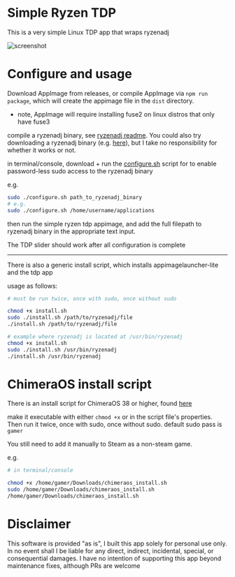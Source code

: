 # Simple Ryzen TDP

This is a very simple Linux TDP app that wraps ryzenadj

![screenshot](https://user-images.githubusercontent.com/9145965/207160968-9ac6d4b8-cb00-4d81-9223-a712650e49cb.png)

# Configure and usage

Download AppImage from releases, or compile AppImage via `npm run package`, which will create the appimage file in the `dist` directory.

- note, AppImage will require installing fuse2 on linux distros that only have fuse3

compile a ryzenadj binary, see [ryzenadj readme](https://github.com/FlyGoat/RyzenAdj#installation). You could also try downloading a ryzenadj binary (e.g. [here](https://github.com/ShadowBlip/HandyPT/blob/af496071600d44f24bf36cdc087c18fc1b1865da/bin/ryzenadj)), but I take no responsibility for whether it works or not.

in terminal/console, download + run the [configure.sh](https://github.com/aarron-lee/simple-ryzen-tdp/blob/main/configure.sh) script for to enable password-less sudo access to the ryzenadj binary

e.g.

```bash
sudo ./configure.sh path_to_ryzenadj_binary
# e.g.
sudo ./configure.sh /home/username/applications
```

then run the simple ryzen tdp appimage, and add the full filepath to ryzenadj binary in the appropriate text input.

The TDP slider should work after all configuration is complete

---

There is also a generic install script, which installs appimagelauncher-lite and the tdp app

usage as follows:

```bash
# must be run twice, once with sudo, once without sudo

chmod +x install.sh
sudo ./install.sh /path/to/ryzenadj/file
./install.sh /path/to/ryzenadj/file

# example where ryzenadj is located at /usr/bin/ryzenadj
chmod +x install.sh
sudo ./install.sh /usr/bin/ryzenadj
./install.sh /usr/bin/ryzenadj
```

# ChimeraOS install script

There is an install script for ChimeraOS 38 or higher, found [here](https://github.com/aarron-lee/simple-ryzen-tdp/blob/main/chimeraos_install.sh)

make it executable with either `chmod +x` or in the script file's properties. Then run it twice, once with sudo, once without sudo. default sudo pass is `gamer`

You still need to add it manually to Steam as a non-steam game.

e.g.

```bash
# in terminal/console

chmod +x /home/gamer/Downloads/chimeraos_install.sh
sudo /home/gamer/Downloads/chimeraos_install.sh
/home/gamer/Downloads/chimeraos_install.sh
```

# Disclaimer

This software is provided "as is", I built this app solely for personal use only. In no event shall I be liable for any direct, indirect, incidental, special, or consequential damages. I have no intention of supporting this app beyond maintenance fixes, although PRs are welcome

